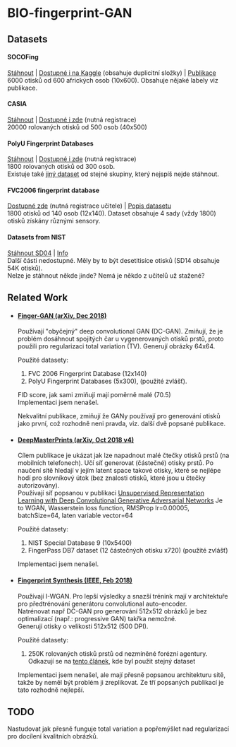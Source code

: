 # BIO-fingerprint-GAN

## Datasets

#### SOCOFing
[Stáhnout](https://drive.google.com/open?id=1netSFAA3xMxTUw7AwgnmUDvIfSUTPPME) |
[Dostupné i na Kaggle](https://www.kaggle.com/ruizgara/socofing) (obsahuje duplicitní složky) |
[Publikace](https://arxiv.org/pdf/1807.10609.pdf) \
6000 otisků od 600 afrických osob (10x600). Obsahuje nějaké labely viz publikace.

#### CASIA
[Stáhnout](https://drive.google.com/open?id=1-_qpfFk3nfBn6rd01PHHKJhG2pi9CImv) |
[Dostupné i zde](http://www.idealtest.org/dbDetailForUser.do?id=7) (nutná registrace) \
20000 rolovaných otisků od 500 osob (40x500)

#### PolyU Fingerprint Databases
[Stáhnout](https://drive.google.com/open?id=132CaZCbq4Z92KKo2oBWM4p54wC3BhpCN) |
[Dostupné i zde](http://www4.comp.polyu.edu.hk/~csajaykr/fingerprint.htm) (nutná registrace) \
1800 rolovaných otisků od 300 osob. \
Existuje také [jiný dataset](http://www4.comp.polyu.edu.hk/~biometrics/HRF/HRF_old.htm) od stejné skupiny, který nejspíš nejde stáhnout.

#### FVC2006 fingerprint database
[Dostupné zde](http://atvs.ii.uam.es/atvs/fvc2006.html) (nutná registrace učitele) |
[Popis datasetu](http://bias.csr.unibo.it/fvc2006/databases.asp)  \
1800 otisků od 140 osob (12x140). Dataset obsahuje 4 sady (vždy 1800) otisků získány různými sensory.

#### Datasets from NIST
[Stáhnout SD04](https://drive.google.com/open?id=1vkwb87E1_fuXUG9q2KHI2mBMWgspxRg_) |
[Info](https://www.nist.gov/itl/iad/image-group/resources/biometric-special-databases-and-software) \
Další části nedostupné. Měly by to být desetitisíce otisků (SD14 obsahuje 54K otisků). \
Nelze je stáhnout někde jinde? Nemá je někdo z učitelů už stažené?  

## Related Work
* #### [Finger-GAN (arXiv, Dec 2018)](https://arxiv.org/abs/1812.10482)  
    Používají "obyčejný" deep convolutional GAN (DC-GAN). 
    Zmiňují, že je problém dosáhnout spojitých čar u vygenerovaných otisků prstů, proto
    použili pro regularizaci total variation (TV). 
    Generují obrázky 64x64.  
    
    Použité datasety:
    1. FVC 2006 Fingerprint Database (12x140)
    2. PolyU Fingerprint Databases (5x300), (použité zvlášť).  
    
    FID score, jak sami zmiňují mají poměrně malé (70.5)  
    Implementaci jsem nenašel.
    
    Nekvalitní publikace, zmiňují že GANy používají pro generování otisků jako první, 
    což rozhodně neni pravda, viz. další dvě popsané publikace.
    
* #### [DeepMasterPrints (arXiv, Oct 2018 v4)](https://arxiv.org/abs/1705.07386)  
    Cílem publikace je ukázat jak lze napadnout malé čtečky otisků prstů (na mobilních telefonech).
    Učí síť generovat (částečné) otisky prstů. Po naučení sítě hledají v jejím latent space takové otisky, které 
    se nejlépe hodí pro slovníkový útok (bez znalosti otisků, které jsou u čtečky autorizovány).  
    Používají síť popsanou v publikaci [Unsupervised Representation Learning with Deep Convolutional Generative Adversarial Networks](https://arxiv.org/abs/1511.06434)
    Je to WGAN, Wasserstein loss function, RMSProp lr=0.00005, batchSize=64, laten variable vector=64
    
    Použité datasety:
    1. NIST Special Database 9 (10x5400)  
    2. FingerPass DB7 dataset (12 částečných otisku x720) (použité zvlášť)  
    
     Implementaci jsem nenašel.
    
    
* #### [Fingerprint Synthesis (IEEE, Feb 2018)](https://ieeexplore.ieee.org/document/8411200)
    Používají I-WGAN. Pro lepší výsledky a snazší trénink mají v architektuře pro předtrénování generátoru convolutional auto-encoder.  
    Natrénovat např DC-GAN pro generování 512x512 obrázků je bez optimalizací (např.: progressive GAN) takřka nemožné.    
    Generují otisky o velikosti 512x512 (500 DPI). 
    
    Použité datasety:
    1. 250K rolovaných otisků prstů od nezmíněné forézní agentury. Odkazují se na [tento článek](https://ieeexplore.ieee.org/document/8272728), 
    kde byl použit stejný dataset
    
    Implementaci jsem nenašel, ale mají přesně popsanou architekturu sítě, takže by neměl být problém ji zreplikovat.
    Ze tří popsaných publikací je tato rozhodně nejlepší.

## TODO
Nastudovat jak přesně funguje total variation a popřemýšlet nad regularizací pro docílení kvalitních obrázků.
